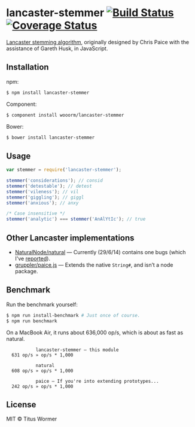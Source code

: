 # lancaster-stemmer [![Build Status](https://travis-ci.org/wooorm/lancaster-stemmer.svg?branch=master)](https://travis-ci.org/wooorm/lancaster-stemmer) [![Coverage Status](https://img.shields.io/coveralls/wooorm/lancaster-stemmer.svg)](https://coveralls.io/r/wooorm/lancaster-stemmer?branch=master)

[Lancaster stemming algorithm](http://www.comp.lancs.ac.uk/computing/research/stemming/index.htm), originally designed by Chris Paice with the assistance of Gareth Husk, in JavaScript.

## Installation

npm:
```sh
$ npm install lancaster-stemmer
```

Component:
```sh
$ component install wooorm/lancaster-stemmer
```

Bower:
```sh
$ bower install lancaster-stemmer
```

## Usage

```js
var stemmer = require('lancaster-stemmer');

stemmer('considerations'); // consid
stemmer('detestable'); // detest
stemmer('vileness'); // vil
stemmer('giggling'); // giggl
stemmer('anxious'); // anxy

/* Case insensitive */
stemmer('analytic') === stemmer('AnAlYtIc'); // true
```

## Other Lancaster implementations

- [NaturalNode/natural](https://github.com/NaturalNode/natural) — Currently (29/6/14) contains one bugs (which I've [reported](https://github.com/NaturalNode/natural/issues/174)).
- [gruppler/paice.js](https://github.com/gruppler/paice.js) — Extends the native `String#`, and isn’t a node package.

## Benchmark

Run the benchmark yourself:

```sh
$ npm run install-benchmark # Just once of course.
$ npm run benchmark
```

On a MacBook Air, it runs about 636,000 op/s, which is about as fast as natural.

```
           lancaster-stemmer — this module
  631 op/s » op/s * 1,000

           natural
  608 op/s » op/s * 1,000

           paice — If you're into extending prototypes...
  242 op/s » op/s * 1,000
```

## License

MIT © Titus Wormer
